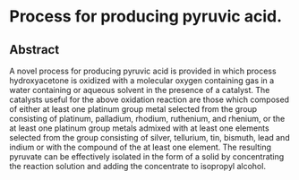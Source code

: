 # Process for producing pyruvic acid.

## Abstract
A novel process for producing pyruvic acid is provided in which process hydroxyacetone is oxidized with a molecular oxygen containing gas in a water containing or aqueous solvent in the presence of a catalyst. The catalysts useful for the above oxidation reaction are those which composed of either at least one platinum group metal selected from the group consisting of platinum, palladium, rhodium, ruthenium, and rhenium, or the at least one platinum group metals admixed with at least one elements selected from the group consisting of silver, tellurium, tin, bismuth, lead and indium or with the compound of the at least one element. The resulting pyruvate can be effectively isolated in the form of a solid by concentrating the reaction solution and adding the concentrate to isopropyl alcohol.